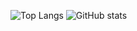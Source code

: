 ![Top Langs](https://github-readme-stats.vercel.app/api/top-langs/?username=VdGR)
![GitHub stats](https://github-readme-stats.vercel.app/api?username=VdGR&show_icons=true)